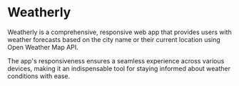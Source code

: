 # Weatherly
Weatherly is a comprehensive, responsive web app that provides users with weather forecasts based on the city name or their current location using Open Weather Map API.

The app's responsiveness ensures a seamless experience across various devices, making it an indispensable tool for staying informed about weather conditions with ease.
